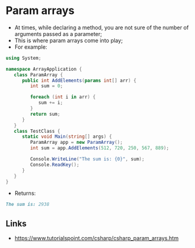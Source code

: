 # Param arrays

- At times, while declaring a method, you are not sure of the number of arguments passed as a parameter;
- This is where param arrays come into play;
- For example:

```c#
using System;

namespace ArrayApplication {
   class ParamArray {
      public int AddElements(params int[] arr) {
         int sum = 0;

         foreach (int i in arr) {
            sum += i;
         }
         return sum;
      }
   }
   class TestClass {
      static void Main(string[] args) {
         ParamArray app = new ParamArray();
         int sum = app.AddElements(512, 720, 250, 567, 889);

         Console.WriteLine("The sum is: {0}", sum);
         Console.ReadKey();
      }
   }
}
```

- Returns:

```markdown
The sum is: 2938
```

## Links

- <https://www.tutorialspoint.com/csharp/csharp_param_arrays.htm>
